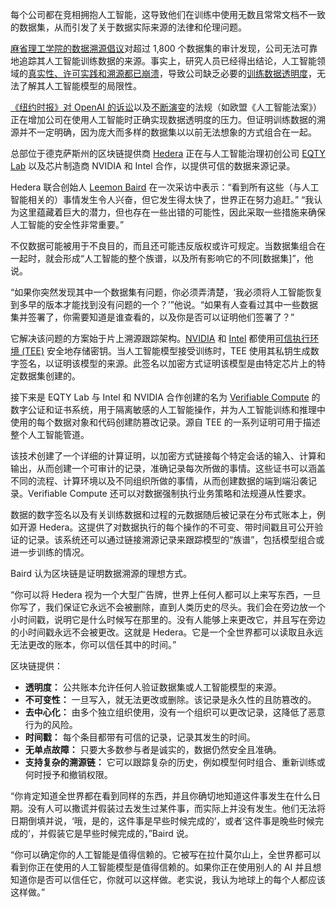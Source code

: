 每个公司都在竞相拥抱人工智能，这导致他们在训练中使用无数且常常文档不一致的数据集，从而引发了关于数据实际来源的法律和伦理问题。

[麻省理工学院的数据溯源倡议](https://www.media.mit.edu/projects/data-provenance-for-ai/overview/)对超过 1,800 个数据集的审计发现，公司无法可靠地追踪其人工智能训练数据的来源。事实上，研究人员已经得出结论，人工智能领域的[真实性、许可实践和溯源都已崩溃](https://mit-genai.pubpub.org/pub/uk7op8zs/release/2)，导致公司缺乏必要的[训练数据透明度](https://thenewstack.io/ethical-and-explainable-ai-are-startup-imperatives-in-2025/)，无法了解其人工智能模型的局限性。

[《纽约时报》对 OpenAI 的诉讼](https://www.reuters.com/legal/litigation/judge-explains-order-new-york-times-openai-copyright-case-2025-04-04/)以及[不断演变](https://thenewstack.io/regulating-ai-presents-confounding-issues/)的法规（如欧盟《人工智能法案》）正在增加公司在使用人工智能时正确实现数据透明度的压力。但证明训练数据的溯源并不一定明确，因为庞大而多样的数据集以以前无法想象的方式组合在一起。

总部位于德克萨斯州的区块链提供商 [Hedera](https://hedera.com/) 正在与人工智能治理初创公司 [EQTY Lab](https://www.eqtylab.io/) 以及芯片制造商 NVIDIA 和 Intel 合作，以提供可信的数据来源记录。

Hedera 联合创始人 [Leemon Baird](https://www.linkedin.com/in/leemon-baird/) 在一次采访中表示：“看到所有这些（与人工智能相关的）事情发生令人兴奋，但它发生得太快了，世界正在努力追赶。” “我认为这里蕴藏着巨大的潜力，但也存在一些出错的可能性，因此采取一些措施来确保人工智能的安全性非常重要。”

不仅数据可能被用于不良目的，而且还可能违反版权或许可规定。当数据集组合在一起时，就会形成“人工智能的整个族谱，以及所有影响它的不同[数据集]”，他说。

“如果你突然发现其中一个数据集有问题，你必须弄清楚，‘我必须将人工智能恢复到多早的版本才能找到没有问题的一个？’”他说。“如果有人查看过其中一些数据集并签署了，你需要知道是谁查看的，以及你是否可以证明他们签署了？”

它解决该问题的方案始于片上溯源跟踪架构。[NVIDIA](https://developer.nvidia.com/blog/confidential-computing-on-h100-gpus-for-secure-and-trustworthy-ai/#:~:text=NVIDIA%20Confidential%20Computing%20using%20hardware,is%20established%20through%20the%20following:) 和 [Intel](https://docs.scrt.network/secret-network-documentation/introduction/secret-network-techstack/privacy-technology/intel-sgx) 都使用[可信执行环境 (TEE)](https://thenewstack.io/confidential-computing-is-transforming-data-encryption-in-healthcare-finance/) 安全地存储密钥。当人工智能模型接受训练时，TEE 使用其私钥生成数字签名，以证明该模型的来源。此签名以加密方式证明该模型是由特定芯片上的特定数据集创建的。

接下来是 EQTY Lab 与 Intel 和 NVIDIA 合作创建的名为 [Verifiable Compute](https://www.eqtylab.io/blog/verifiable-compute-and-hedera) 的数字公证和证书系统，用于隔离敏感的人工智能操作，并为人工智能训练和推理中使用的每个数据对象和代码创建防篡改记录。源自 TEE 的一系列证明可用于描述整个人工智能管道。

该技术创建了一个详细的计算证明，以加密方式链接每个特定会话的输入、计算和输出，从而创建一个可审计的记录，准确记录每次所做的事情。这些证书可以涵盖不同的流程、计算环境以及不同组织所做的事情，从而创建数据的端到端沿袭记录。Verifiable Compute 还可以对数据强制执行业务策略和法规遵从性要求。

数据的数字签名以及有关训练数据和过程的元数据随后被记录在分布式账本上，例如开源 Hedera。这提供了对数据执行的每个操作的不可变、带时间戳且可公开验证的记录。该系统还可以通过链接溯源记录来跟踪模型的“族谱”，包括模型组合或进一步训练的情况。

Baird 认为区块链是证明数据溯源的理想方式。

“你可以将 Hedera 视为一个大型广告牌，世界上任何人都可以上来写东西，一旦你写了，我们保证它永远不会被删除，直到人类历史的尽头。我们会在旁边放一个小时间戳，说明它是什么时候写在那里的。没有人能够上来更改它，并且写在旁边的小时间戳永远不会被更改。这就是 Hedera。它是一个全世界都可以读取且永远无法更改的账本，你可以信任其中的时间。”

区块链提供：

* **透明度：** 公共账本允许任何人验证数据集或人工智能模型的来源。
* **不可变性：** 一旦写入，就无法更改或删除。该记录是永久性的且防篡改的。
* **去中心化：** 由多个独立组织使用，没有一个组织可以更改记录，这降低了恶意行为的风险。
* **时间戳：** 每个条目都带有可信的记录，记录其发生的时间。
* **无单点故障：** 只要大多数参与者是诚实的，数据仍然安全且准确。
* **支持复杂的溯源链：** 它可以跟踪复杂的历史，例如模型何时组合、重新训练或何时授予和撤销权限。

“你肯定知道全世界都在看到同样的东西，并且你确切地知道这件事发生在什么日期。没有人可以撒谎并假装过去发生过某件事，而实际上并没有发生。他们无法将日期倒填并说，‘哦，是的，这件事是早些时候完成的’，或者‘这件事是晚些时候完成的’，并假装它是早些时候完成的，”Baird 说。

“你可以确定你的人工智能是值得信赖的。它被写在拉什莫尔山上，全世界都可以看到你正在使用的人工智能模型是值得信赖的。如果你正在使用别人的 AI 并且想知道你是否可以信任它，你就可以这样做。老实说，我认为地球上的每个人都应该这样做。”